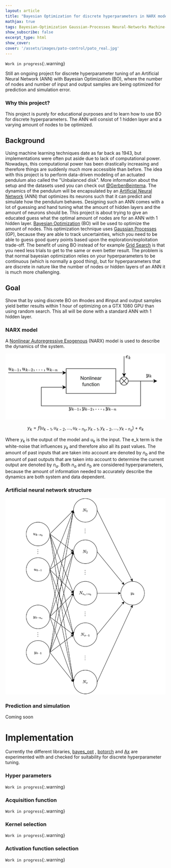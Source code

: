 ```yaml
---
layout: article
title: "Bayesian Optimization for discrete hyperparameters in NARX model "
mathjax: true
tags: Bayesian-Optimization Gaussian-Processes Neural-Networks Machine-Learning
show_subscribe: false
excerpt_type: html
show_cover: 
cover: '/assets/images/pato-control/pato_real.jpg'
---
```

`Work in progress`{:.warning}

Still an ongoing project for discrete hyperparameter tuning of an Artificial Neural Network (ANN) with Bayesian Optimization (BO), where the number of nodes and number of input and output samples are being optimized for prediction and simulation error. 


### Why this project?
This project is purely for educational purposes and to learn how to use BO for discrete hyperparameters. The ANN will consist of 1 hidden layer and a varying amount of nodes to be optimized.

<!-- ## Personal objective
During my study I did the subject "Machine Learning for systems and control" which involved many different Machine Learning techniques like Gaussian processes, Artificial Neural networks, Reinforcement learning techniques like Q-learning and Actor-Critic based method all inside one large group project. During the group assignment I mainly focussed on Gaussian processes and Actor-critic reinforcement learning. For that reason I would like to continue learning more about the implementations of Deep Neural Networks and the benefits of using Bayesian optimization for hyperparameter tuning. -->

## Background
Using machine learning techniques date as far back as 1943, but implementations were often put aside due to lack of computational power. Nowadays, this computational power has been drastically increasing and therefore things are suddenly much more accessible than before. The idea with this project is to perform data-driven modeling of an actuated pendulum also called the "Unbalanced disk". More information about the setup and the datasets used you can check out [@GerbenBeintema](https://github.com/GerbenBeintema/gym-unbalanced-disk). The dynamics of the pendulum will be encapsulated by an [Artificial Neural Network](https://en.wikipedia.org/wiki/Artificial_neural_network) (ANN) that optimizes its neurons such that it can predict and simulate how the pendulum behaves. Designing such an ANN comes with a lot of guessing and hand tuning what the amount of hidden layers and the amount of neurons should be. This project is about trying to give an educated guess what the optimal amount of nodes are for an ANN with 1 hidden layer. [Bayesian Optimization](https://en.wikipedia.org/wiki/Bayesian_optimization#:~:text=Bayesian%20optimization%20is%20a%20sequential,expensive%2Dto%2Devaluate%20functions.) (BO) will be used to optimize the amount of nodes. This optimization technique uses [Gaussian Processes](https://en.wikipedia.org/wiki/Gaussian_process) (GP), because they are able to track uncertainties, which you need to be able to guess good query points based upon the exploration/exploitation trade-off. The benefit of using BO instead of for example [Grid Search](https://en.wikipedia.org/wiki/Hyperparameter_optimization) is that you need less trials to get to the same or even better result. The problem is that normal bayesian optimization relies on your hyperparameters to be continuous (which is normally a good thing), but for hyperparameters that are discrete in nature like the number of nodes or hidden layers of an ANN it is much more challenging.

## Goal 
Show that by using discrete BO on #nodes and #input and output samples yield better results within 1 hour of optimizing on a GTX 1080 GPU than using random search. This all will be done with a standard ANN with 1 hidden layer.


<!-- ### First principle modeling
$$
\begin{aligned}
\dot{\theta}(t) &=\omega(t) \\
\dot{\omega}(t) &=-\frac{M g l}{J} \sin (\theta(t))-\frac{1}{\tau} \omega(t)+\frac{K_{m}}{\tau} u(t)
\end{aligned}
$$ -->

### NARX model
A [Nonlinear Autoregressive Exogenous](https://en.wikipedia.org/wiki/Nonlinear_autoregressive_exogenous_model#:~:text=In%20time%20series%20modeling%2C%20a,of%20the%20same%20series%3B%20and) (NARX) model is used to describe the dynamics of the system. 



   
![NARX_model](/assets/images/bayes-opt-discrete/narx_jpg.jpg)


$$y_k = f(u_{k-1},u_{k-2},...,u_{k-n_b},y_{k-1},y_{k-2},...,y_{k-n_a}) + e_k$$

Where $y_k$ is the output of the model and $u_k$ is the input. The e_k term is the white-noise that influences $y_k$ and therefore also all its past values. The amount of past inputs that are taken into account are denoted by $n_b$ and the amount of past outputs that are taken into account to determine the current output are denoted by $n_a$. Both $n_a$ and $n_b$ are considered hyperparameters, because the amount of information needed to accurately describe the dynamics are both system and data dependent.  
### Artificial neural network structure

![NARX_model](/assets/images/bayes-opt-discrete/ann_struct.jpg)

### Prediction and simulation
Coming soon

# Implementation
Currently the different libraries, [bayes_opt](https://github.com/wind-m05/BayesianOptimization) , [botorch](https://botorch.org/) and [Ax](https://ax.dev/) are experimented with and checked for suitability for discrete hyperparameter tuning.

### Hyper parameters
`Work in progress`{:.warning}
### Acquisition function
`Work in progress`{:.warning}
### Kernel selection
`Work in progress`{:.warning}
### Activation function selection
`Work in progress`{:.warning}


